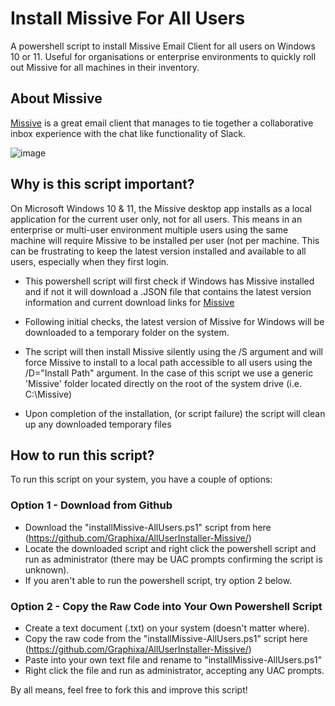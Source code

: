 # Install Missive For All Users
A powershell script to install Missive Email Client for all users on Windows 10 or 11. Useful for organisations or enterprise environments to quickly roll out Missive for all machines in their inventory.

## About Missive
[Missive](www.missiveapp.com) is a great email client that manages to tie together a collaborative inbox experience with the chat like functionality of Slack.

![image](https://user-images.githubusercontent.com/2350960/209822715-f82c068e-c682-43b6-906a-68520f1b48b1.png)


## Why is this script important?
On Microsoft Windows 10 & 11, the Missive desktop app installs as a local application for the current user only, not for all users. This means in an enterprise or multi-user environment multiple users using the same machine will require Missive to be installed per user (not per machine. This can be frustrating to keep the latest version installed and available to all users, especially when they first login.

* This powershell script will first check if Windows has Missive installed and if not it will download a .JSON file that contains the latest version information and current download links for [Missive](www.missiveapp.com)

* Following initial checks, the latest version of Missive for Windows will be downloaded to a temporary folder on the system.

* The script will then install Missive silently using the /S argument and will force Missive to install to a local path accessible to all users using the /D="Install Path" argument. In the case of this script we use a generic 'Missive' folder located directly on the root of the system drive (i.e. C:\Missive\)

* Upon completion of the installation, (or script failure) the script will clean up any downloaded temporary files

## How to run this script?

To run this script on your system, you have a couple of options:

### Option 1 - Download from Github
* Download the "installMissive-AllUsers.ps1" script from here (https://github.com/Graphixa/AllUserInstaller-Missive/)
* Locate the downloaded script and right click the powershell script and run as administrator (there may be UAC prompts confirming the script is unknown).
* If you aren't able to run the powershell script, try option 2 below.

### Option 2 - Copy the Raw Code into Your Own Powershell Script
* Create a text document (.txt) on your system (doesn't matter where).
* Copy the raw code from the "installMissive-AllUsers.ps1" script here (https://github.com/Graphixa/AllUserInstaller-Missive/)
* Paste into your own text file and rename to "installMissive-AllUsers.ps1"
* Right click the file and run as administrator, accepting any UAC prompts.

By all means, feel free to fork this and improve this script!


